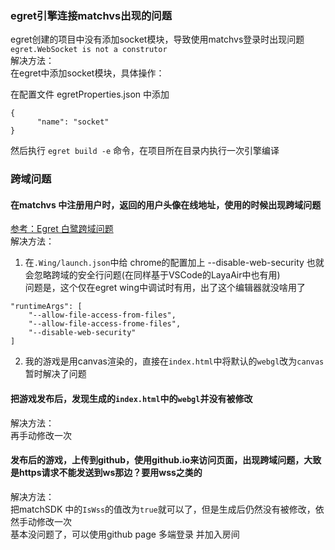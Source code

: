 ### egret引擎连接matchvs出现的问题
egret创建的项目中没有添加socket模块，导致使用matchvs登录时出现问题`egret.WebSocket is not a construtor`  
解决方法：  
在egret中添加socket模块，具体操作：

在配置文件 egretProperties.json 中添加
```
{
      "name": "socket"
}
```
然后执行 `egret build -e` 命令，在项目所在目录内执行一次引擎编译

### 跨域问题
#### 在matchvs 中注册用户时，返回的用户头像在线地址，使用的时候出现跨域问题
[参考：Egret 白鹭跨域问题](https://blog.csdn.net/rickshaozhiheng/article/details/79611712)  
解决方法：  
1.  在`.Wing/launch.json`中给 chrome的配置加上 --disable-web-security 也就会忽略跨域的安全行问题(在同样基于VSCode的LayaAir中也有用)  
问题是，这个仅在egret wing中调试时有用，出了这个编辑器就没啥用了
``` 
"runtimeArgs": [
	"--allow-file-access-from-files",
	"--allow-file-access-frome-files",
	"--disable-web-security"
]
```
2. 我的游戏是用canvas渲染的，直接在`index.html`中将默认的`webgl`改为`canvas`  暂时解决了问题  


#### 把游戏发布后，发现生成的`index.html`中的`webgl`并没有被修改
解决方法：  
再手动修改一次

#### 发布后的游戏，上传到github，使用github.io来访问页面，出现跨域问题，大致是https请求不能发送到ws那边？要用wss之类的  
解决方法：  
把matchSDK 中的`IsWss`的值改为`true`就可以了，但是生成后仍然没有被修改，依然手动修改一次  
基本没问题了，可以使用github page 多端登录 并加入房间

